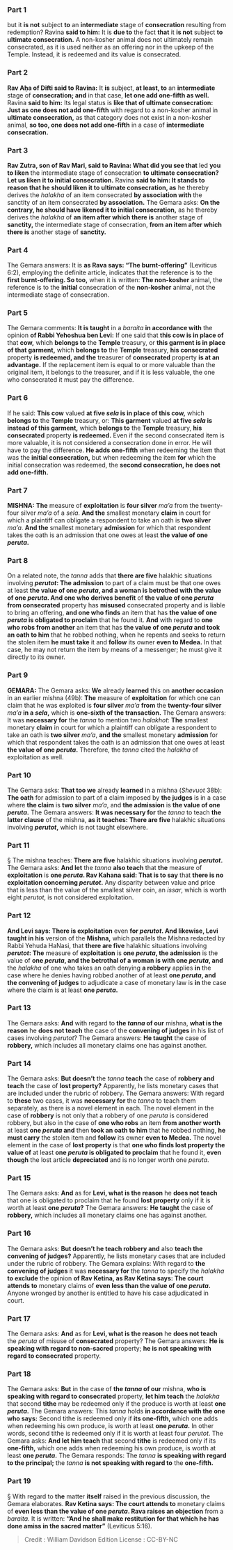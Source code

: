 
### Part 1
but it <b>is not</b> subject <b>to</b> an <b>intermediate</b> stage of <b>consecration</b> resulting from redemption? Ravina <b>said to him:</b> It is <b>due to</b> the fact <b>that</b> it <b>is not</b> subject <b>to ultimate consecration.</b> A non-kosher animal does not ultimately remain consecrated, as it is used neither as an offering nor in the upkeep of the Temple. Instead, it is redeemed and its value is consecrated.

### Part 2
<b>Rav Aḥa of Difti said to Ravina:</b> It <b>is</b> subject, <b>at least, to</b> an <b>intermediate</b> stage of <b>consecration; and</b> in that case, <b>let one add one-fifth as well.</b> Ravina <b>said to him:</b> Its legal status is <b>like that of ultimate consecration: Just as one does not add one-fifth</b> with regard to a non-kosher animal in <b>ultimate consecration,</b> as that category does not exist in a non-kosher animal, <b>so too, one does not add one-fifth</b> in a case of <b>intermediate consecration.</b>

### Part 3
<b>Rav Zutra, son of Rav Mari, said to Ravina: What did you see that</b> led <b>you to liken</b> the intermediate stage of consecration <b>to ultimate consecration? Let us liken it to initial consecration.</b> Ravina <b>said to him: It stands to reason that he should liken it to ultimate consecration, as</b> he thereby derives the <i>halakha</i> of an item consecrated <b>by association with</b> the sanctity of an item consecrated <b>by association.</b> The Gemara asks: <b>On the contrary, he should have likened it to initial consecration,</b> as he thereby derives the <i>halakha</i> of <b>an item after which there is</b> another stage of <b>sanctity,</b> the intermediate stage of consecration, <b>from an item after which there is</b> another stage of <b>sanctity.</b>

### Part 4
The Gemara answers: It is <b>as Rava says: “The burnt-offering”</b> (Leviticus 6:2), employing the definite article, indicates that the reference is to the <b>first burnt-offering. So too,</b> when it is written: <b>The non-kosher</b> animal, the reference is to the <b>initial</b> consecration of the <b>non-kosher</b> animal, not the intermediate stage of consecration.

### Part 5
The Gemara comments: <b>It is taught</b> in a <i>baraita</i> <b>in accordance with</b> the opinion <b>of Rabbi Yehoshua ben Levi:</b> If one said that <b>this cow is in place of</b> that <b>cow,</b> which <b>belongs to</b> the <b>Temple</b> treasury, or <b>this garment is in place of that garment,</b> which <b>belongs to</b> the <b>Temple</b> treasury, <b>his consecrated</b> property <b>is redeemed, and the</b> treasurer of <b>consecrated</b> property <b>is at an advantage.</b> If the replacement item is equal to or more valuable than the original item, it belongs to the treasurer, and if it is less valuable, the one who consecrated it must pay the difference.

### Part 6
If he said: <b>This cow</b> valued <b>at five <i>sela</i> is in place of this cow,</b> which <b>belongs to</b> the <b>Temple</b> treasury, or: <b>This garment</b> valued <b>at five <i>sela</i> is instead of this garment,</b> which <b>belongs to</b> the <b>Temple</b> treasury, <b>his consecrated</b> property <b>is redeemed.</b> Even if the second consecrated item is more valuable, it is not considered a consecration done in error. He will have to pay the difference. <b>He adds one-fifth</b> when redeeming the item that was the <b>initial consecration,</b> but when redeeming the item <b>for</b> which the initial consecration was redeemed, the <b>second consecration, he does not add one-fifth.</b>

### Part 7
<strong>MISHNA:</strong> <b>The</b> measure of <b>exploitation</b> is <b>four silver</b> <i>ma’a</i> from the twenty-four silver <i>ma’a</i> of a <i>sela</i>. <b>And the</b> smallest monetary <b>claim</b> in court for which a plaintiff can obligate a respondent to take an oath is <b>two silver</b> <i>ma’a</i>. <b>And the</b> smallest monetary <b>admission</b> for which that respondent takes the oath is an admission that one owes at least <b>the value of one <i>peruta</i>.</b>

### Part 8
On a related note, the <i>tanna</i> adds that <b>there are five</b> halakhic situations involving <b><i>perutot</i>: The admission</b> to part of a claim must be that one owes at least <b>the value of one <i>peruta</i>, and a woman is betrothed with the value of one <i>peruta</i>. And one who derives benefit</b> of <b>the value of one <i>peruta</i> from consecrated</b> property has <b>misused</b> consecrated property and is liable to bring an offering, <b>and one who finds</b> an item that has <b>the value of one <i>peruta</i> is obligated to proclaim</b> that he found it. <b>And</b> with regard to <b>one who robs from another</b> an item that has <b>the value of one <i>peruta</i> and took an oath to him</b> that he robbed nothing, when he repents and seeks to return the stolen item <b>he must take</b> it and <b>follow</b> its owner <b>even to Medea.</b> In that case, he may not return the item by means of a messenger; he must give it directly to its owner.

### Part 9
<strong>GEMARA:</strong> The Gemara asks: <b>We</b> already <b>learned</b> this on <b>another occasion</b> in an earlier mishna (49b): <b>The</b> measure of <b>exploitation</b> for which one can claim that he was exploited is <b>four silver</b> <i>ma’a</i> <b>from</b> the <b>twenty-four silver</b> <i>ma’a</i> <b>in a <i>sela</i>,</b> which is <b>one-sixth of the transaction.</b> The Gemara answers: It was <b>necessary for</b> the <i>tanna</i> to mention two <i>halakhot</i>: <b>The</b> smallest monetary <b>claim</b> in court for which a plaintiff can obligate a respondent to take an oath is <b>two silver</b> <i>ma’a</i>, <b>and the</b> smallest monetary <b>admission</b> for which that respondent takes the oath is an admission that one owes at least <b>the value of one <i>peruta</i>.</b> Therefore, the <i>tanna</i> cited the <i>halakha</i> of exploitation as well.

### Part 10
The Gemara asks: <b>That too we</b> already <b>learned</b> in a mishna (<i>Shevuot</i> 38b): <b>The oath</b> for admission to part of a claim imposed by <b>the judges</b> is in a case where <b>the claim</b> is <b>two silver</b> <i>ma’a</i>, and <b>the admission</b> is <b>the value of one <i>peruta</i>.</b> The Gemara answers: <b>It was necessary for</b> the <i>tanna</i> to teach <b>the latter clause</b> of the mishna, <b>as it teaches: There are five</b> halakhic situations involving <b><i>perutot</i>,</b> which is not taught elsewhere.

### Part 11
§ The mishna teaches: <b>There are five</b> halakhic situations involving <b><i>perutot</i>.</b> The Gemara asks: <b>And let</b> the <i>tanna</i> <b>also teach</b> that <b>the</b> measure of <b>exploitation</b> is <b>one <i>peruta</i>. Rav Kahana said: That is to say</b> that <b>there is no exploitation concerning <i>perutot</i>.</b> Any disparity between value and price that is less than the value of the smallest silver coin, an <i>issar</i>, which is worth eight <i>perutot</i>, is not considered exploitation.

### Part 12
<b>And Levi says: There is exploitation</b> even <b>for <i>perutot</i>. And likewise, Levi taught in his</b> version of the <b>Mishna,</b> which parallels the Mishna redacted by Rabbi Yehuda HaNasi, that <b>there are five</b> halakhic situations involving <b><i>perutot</i>: The</b> measure of <b>exploitation</b> is <b>one <i>peruta</i>, the admission</b> is the value of <b>one <i>peruta</i>, and the betrothal of a woman is with one <i>peruta</i>, and</b> the <i>halakha</i> of one who takes an oath denying <b>a robbery</b> applies <b>in</b> the case where he denies having robbed another of at least <b>one <i>peruta</i>, and the convening of judges</b> to adjudicate a case of monetary law is <b>in</b> the case where the claim is at least <b>one <i>peruta</i>.</b>

### Part 13
The Gemara asks: <b>And</b> with regard to <b>the <i>tanna</i> of our</b> mishna, <b>what is the reason</b> he <b>does not teach</b> the case of the <b>convening of judges</b> in his list of cases involving <i>perutot</i>? The Gemara answers: <b>He taught</b> the case of <b>robbery,</b> which includes all monetary claims one has against another.

### Part 14
The Gemara asks: <b>But doesn’t</b> the <i>tanna</i> <b>teach</b> the case of <b>robbery and teach</b> the case of <b>lost property?</b> Apparently, he lists monetary cases that are included under the rubric of robbery. The Gemara answers: With regard to <b>these</b> two cases, it was <b>necessary for</b> the <i>tanna</i> to teach them separately, as there is a novel element in each. The novel element in the case of <b>robbery</b> is not only that a robbery of one <i>peruta</i> is considered robbery, but also in the case of <b>one who robs</b> an item <b>from another worth</b> at least <b>one <i>peruta</i> and</b> then <b>took an oath to him</b> that he robbed nothing, <b>he must carry</b> the stolen item and <b>follow</b> its owner <b>even to Medea.</b> The novel element in the case of <b>lost property</b> is that <b>one who finds lost property the value of</b> at least <b>one <i>peruta</i> is obligated to proclaim</b> that he found it, <b>even though</b> the lost article <b>depreciated</b> and is no longer worth one <i>peruta</i>.

### Part 15
The Gemara asks: <b>And</b> as for <b>Levi, what is the reason</b> he <b>does not teach</b> that one is obligated to proclaim that he found <b>lost property</b> only if it is worth at least <b>one <i>peruta</i>?</b> The Gemara answers: <b>He taught</b> the case of <b>robbery,</b> which includes all monetary claims one has against another.

### Part 16
The Gemara asks: <b>But doesn’t he teach robbery and</b> also <b>teach the convening of judges?</b> Apparently, he lists monetary cases that are included under the rubric of robbery. The Gemara explains: With regard to <b>the convening of judges</b> it was <b>necessary for</b> the <i>tanna</i> to specify the <i>halakha</i> <b>to exclude</b> the opinion <b>of Rav Ketina, as Rav Ketina says: The court attends to</b> monetary claims of <b>even less than the value of one <i>peruta</i>.</b> Anyone wronged by another is entitled to have his case adjudicated in court.

### Part 17
The Gemara asks: <b>And</b> as for <b>Levi, what is the reason</b> he <b>does not teach</b> the <i>peruta</i> of misuse of <b>consecrated</b> property? The Gemara answers: <b>He is speaking with regard to non-sacred</b> property; <b>he is not speaking with regard to consecrated</b> property.

### Part 18
The Gemara asks: <b>But</b> in the case of <b>the <i>tanna</i> of our</b> mishna, <b>who is speaking with regard to consecrated</b> property, <b>let him teach</b> the <i>halakha</i> that second <b>tithe</b> may be redeemed only if the produce is worth at least <b>one <i>peruta</i>.</b> The Gemara answers: This <i>tanna</i> holds <b>in accordance with the one who says:</b> Second tithe is redeemed only if <b>its one-fifth,</b> which one adds when redeeming his own produce, is worth at least <b>one <i>peruta</i>.</b> In other words, second tithe is redeemed only if it is worth at least four <i>perutot</i>. The Gemara asks: <b>And let him teach</b> that second <b>tithe</b> is redeemed only if its <b>one-fifth,</b> which one adds when redeeming his own produce, is worth at least <b>one <i>peruta</i>.</b> The Gemara responds: The <i>tanna</i> <b>is speaking with regard to the principal;</b> the <i>tanna</i> <b>is not speaking with regard to</b> the <b>one-fifth.</b>

### Part 19
§ With regard to <b>the</b> matter <b>itself</b> raised in the previous discussion, the Gemara elaborates. <b>Rav Ketina says: The court attends to</b> monetary claims of <b>even less than the value of one <i>peruta</i>. Rava raises an objection</b> from a <i>baraita</i>. It is written: <b>“And he shall make restitution for that which he has done amiss in the sacred matter”</b> (Leviticus 5:16).

>Credit : William Davidson Edition
>License : CC-BY-NC